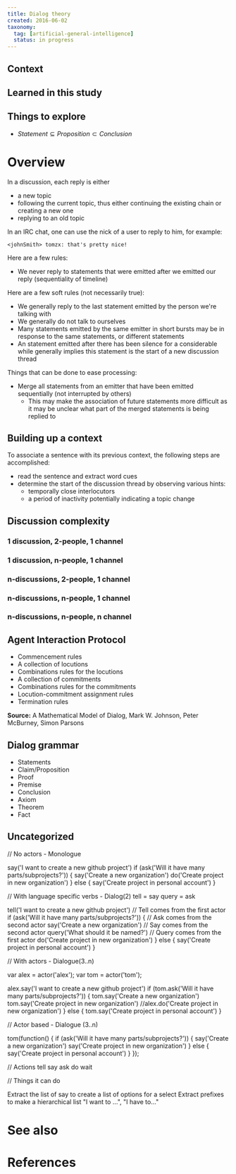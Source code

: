 ```yaml
---
title: Dialog theory
created: 2016-06-02
taxonomy:
  tag: [artificial-general-intelligence]
  status: in progress
---
```


## Context

## Learned in this study

## Things to explore
* $Statement \subseteq Proposition \subset Conclusion$

# Overview

In a discussion, each reply is either
* a new topic
* following the current topic, thus either continuing the existing chain or creating a new one
* replying to an old topic

In an IRC chat, one can use the nick of a user to reply to him, for example:
```
<johnSmith> tomzx: that's pretty nice!
```

Here are a few rules:
* We never reply to statements that were emitted after we emitted our reply (sequentiality of timeline)

Here are a few soft rules (not necessarily true):
* We generally reply to the last statement emitted by the person we're talking with
* We generally do not talk to ourselves
* Many statements emitted by the same emitter in short bursts may be in response to the same statements, or different statements
* An statement emitted after there has been silence for a considerable while generally implies this statement is the start of a new discussion thread

Things that can be done to ease processing:
* Merge all statements from an emitter that have been emitted sequentially (not interrupted by others)
	* This may make the association of future statements more difficult as it may be unclear what part of the merged statements is being replied to

## Building up a context

To associate a sentence with its previous context, the following steps are accomplished:
* read the sentence and extract word cues
* determine the start of the discussion thread by observing various hints:
	* temporally close interlocutors
	* a period of inactivity potentially indicating a topic change

## Discussion complexity
### 1 discussion, 2-people, 1 channel
### 1 discussion, n-people, 1 channel
### n-discussions, 2-people, 1 channel
### n-discussions, n-people, 1 channel
### n-discussions, n-people, n channel

## Agent Interaction Protocol
* Commencement rules
* A collection of locutions
* Combinations rules for the locutions
* A collection of commitments
* Combinations rules for the commitments
* Locution-commitment assignment rules
* Termination rules

**Source:** A Mathematical Model of Dialog, Mark W. Johnson, Peter McBurney, Simon Parsons

## Dialog grammar
* Statements
* Claim/Proposition
* Proof
* Premise
* Conclusion
* Axiom
* Theorem
* Fact

## Uncategorized
// No actors - Monologue

say('I want to create a new github project')
if (ask('Will it have many parts/subprojects?')) {
	say('Create a new organization')
	do('Create project in new organization')
} else {
	say('Create project in personal account')
}

// With language specific verbs - Dialog(2)
tell = say
query = ask

tell('I want to create a new github project') // Tell comes from the first actor
if (ask('Will it have many parts/subprojects?')) { // Ask comes from the second actor
	say('Create a new organization') // Say comes from the second actor
	query('What should it be named?') // Query comes from the first actor
	do('Create project in new organization')
} else {
	say('Create project in personal account')
}

// With actors - Dialogue(3..n)

var alex = actor('alex');
var tom = actor('tom');

alex.say('I want to create a new github project')
if (tom.ask('Will it have many parts/subprojects?')) {
	tom.say('Create a new organization')
	tom.say('Create project in new organization')
	//alex.do('Create project in new organization')
} else {
	tom.say('Create project in personal account')
}

// Actor based - Dialogue (3..n)

tom(function() {
	if (ask('Will it have many parts/subprojects?')) {
		say('Create a new organization')
		say('Create project in new organization')
	} else {
		say('Create project in personal account')
	}
});

// Actions
tell
say
ask
do
wait

// Things it can do

Extract the list of say to create a list of options for a select
Extract prefixes to make a hierarchical list "I want to ...", "I have to..."

# See also

# References
